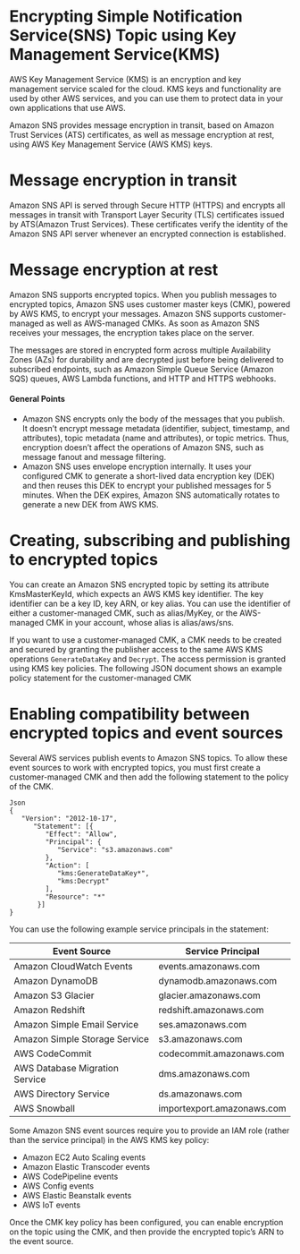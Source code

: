 # Encrypting Simple Notification Service(SNS) Topic using Key Management Service(KMS)

AWS Key Management Service (KMS) is an encryption and key management service scaled for the cloud. KMS keys and functionality are used by other AWS services, and you can use them to protect data in your own applications that use AWS.

Amazon SNS provides message encryption in transit, based on Amazon Trust Services (ATS) certificates, as well as message encryption at rest, using AWS Key Management Service (AWS KMS) keys.

# Message encryption in transit

 Amazon SNS API is served through Secure HTTP (HTTPS) and encrypts all messages in transit with Transport Layer Security (TLS) certificates issued by ATS(Amazon Trust Services). These certificates verify the identity of the Amazon SNS API server whenever an encrypted connection is established.

# Message encryption at rest
  Amazon SNS supports encrypted topics. When you publish messages to encrypted topics, Amazon SNS uses customer master keys (CMK), powered by AWS KMS, to encrypt your messages. Amazon SNS supports customer-managed as well as AWS-managed CMKs. As soon as Amazon SNS receives your messages, the encryption takes place on the server.

  The messages are stored in encrypted form across multiple Availability Zones (AZs) for durability and are decrypted just before being delivered to subscribed endpoints, such as Amazon Simple Queue Service (Amazon SQS) queues, AWS Lambda functions, and HTTP and HTTPS webhooks.

#### General Points
 - Amazon SNS encrypts only the body of the messages that you publish. It doesn’t encrypt message metadata (identifier, subject, timestamp, and attributes), topic metadata (name and attributes), or topic metrics. Thus, encryption doesn’t affect the operations of Amazon SNS, such as message fanout and message filtering.
 - Amazon SNS uses envelope encryption internally. It uses your configured CMK to generate a short-lived data encryption key (DEK) and then reuses this DEK to encrypt your published messages for 5 minutes. When the DEK expires, Amazon SNS automatically rotates to generate a new DEK from AWS KMS.

# Creating, subscribing and publishing to encrypted topics
You can create an Amazon SNS encrypted topic by setting its attribute KmsMasterKeyId, which expects an AWS KMS key identifier. The key identifier can be a key ID, key ARN, or key alias. You can use the identifier of either a customer-managed CMK, such as alias/MyKey, or the AWS-managed CMK in your account, whose alias is alias/aws/sns.

If you want to use a customer-managed CMK, a CMK needs to be created and secured by granting the publisher access to the same AWS KMS operations ```GenerateDataKey``` and ```Decrypt```. The access permission is granted using KMS key policies. The following JSON document shows an example policy statement for the customer-managed CMK

# Enabling compatibility between encrypted topics and event sources
Several AWS services publish events to Amazon SNS topics. To allow these event sources to work with encrypted topics, you must first create a customer-managed CMK and then add the following statement to the policy of the CMK.
```
Json
{
   "Version": "2012-10-17",
      "Statement": [{
         "Effect": "Allow",
         "Principal": {
            "Service": "s3.amazonaws.com"
         },
         "Action": [
            "kms:GenerateDataKey*",
            "kms:Decrypt"
         ],
         "Resource": "*"
       }]
}
```

You can use the following example service principals in the statement:

| Event Source | Service Principal |
|------|-------------|
| Amazon CloudWatch Events | events.amazonaws.com |
| Amazon DynamoDB |	dynamodb.amazonaws.com |
| Amazon S3 Glacier	| glacier.amazonaws.com |
| Amazon Redshift |	redshift.amazonaws.com |
| Amazon Simple Email Service |	ses.amazonaws.com |
| Amazon Simple Storage Service |	s3.amazonaws.com |
| AWS CodeCommit	| codecommit.amazonaws.com |
| AWS Database Migration Service |	dms.amazonaws.com |
| AWS Directory Service	| ds.amazonaws.com |
| AWS Snowball	| importexport.amazonaws.com |

Some Amazon SNS event sources require you to provide an IAM role (rather than the service principal) in the AWS KMS key policy:

- Amazon EC2 Auto Scaling events
- Amazon Elastic Transcoder events
- AWS CodePipeline events
- AWS Config events
- AWS Elastic Beanstalk events
- AWS IoT events

Once the CMK key policy has been configured, you can enable encryption on the topic using the CMK, and then provide the encrypted topic’s ARN to the event source.
